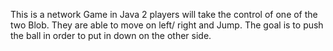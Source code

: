 This is a network Game in Java
2 players will take the control of one of the two Blob.
They are able to move on left/ right and Jump.
The goal is to push the ball in order to put in down on the other side.